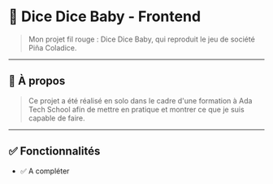 # 🧠 Dice Dice Baby - Frontend

> Mon projet fil rouge : Dice Dice Baby, qui reproduit le jeu de société Piña Coladice.

---

## 📌 À propos

> Ce projet a été réalisé en solo dans le cadre d'une formation à Ada Tech School afin de mettre en pratique et montrer ce que je suis capable de faire.
---

## ✅ Fonctionnalités

- ✅ A compléter
